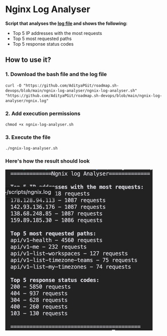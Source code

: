 # Nginx Log Analyser 

**Script that analyses the [log file](ngnix.log) and shows the following:**
- Top 5 IP addresses with the most requests
- Top 5 most requested paths
- Top 5 response status codes

## How to use it?

### 1. Download the bash file and the log file

    curl -O "https://github.com/AdityaPGit/roadmap.sh-devops/blob/main/ngnix-log-analyser/ngnix-log-analyser.sh" "https://github.com/AdityaPGit/roadmap.sh-devops/blob/main/ngnix-log-analyser/ngnix.log"

### 2. Add execution permissions
    chmod +x ngnix-log-analyser.sh

### 3. Execute the file
    ./ngnix-log-analyser.sh

### Here's how the result should look

![Output screenshot](screenshot.png)